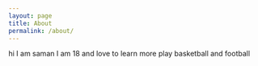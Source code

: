 ```yaml
---
layout: page
title: About
permalink: /about/
---
```


hi I am saman I am 18 and love to learn more play basketball and football
